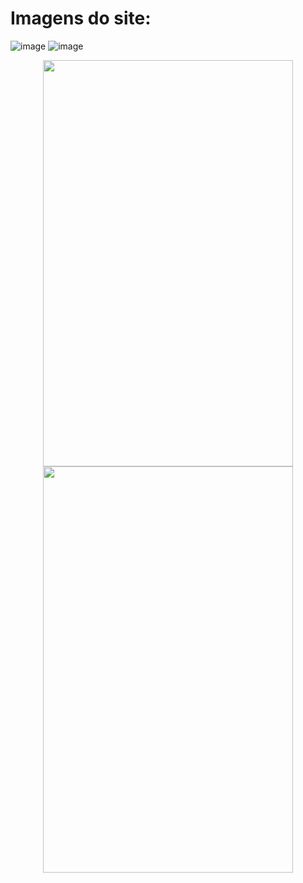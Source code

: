 # Imagens do site:
![image](https://github.com/user-attachments/assets/641b18fd-d09c-4363-84e7-bddcc501da08)
![image](https://github.com/user-attachments/assets/1104a320-c022-42a7-b055-a54543452c87)

<p align="center">
  <img src="https://github.com/user-attachments/assets/68ebebb5-1d24-4b4a-a96d-3d0fe676d616" width="400" height="650"/>
  <img src="https://github.com/user-attachments/assets/e8571577-b54a-4587-b4ea-8d192a1575b6" width="400" height="650"/>
</p>
